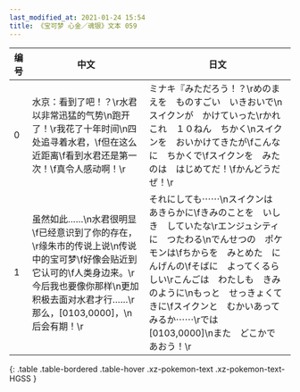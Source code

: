 ```yaml
---
last_modified_at: 2021-01-24 15:54
title: 《宝可梦 心金／魂银》文本 059
---
```

| 编号 | 中文 | 日文 |
| ---- | ---- | ---- |
| 0 | 水京：看到了吧！？\r水君以非常迅猛的气势\n跑开了！\r我花了十年时间\n四处追寻着水君，\f但在这么近距离\f看到水君还是第一次！\f真令人感动啊！\r | ミナキ『みただろう！？\rめのまえを　ものすごい　いきおいで\nスイクンが　かけていった\rかれこれ　１０ねん　ちかく\nスイクンを　おいかけてきたが\fこんなに　ちかくで\fスイクンを　みたのは　はじめてだ！\fかんどうだぜ！\r |
| 1 | 虽然如此……\n水君很明显\f已经意识到了你的存在，\r缘朱市的传说上说\n传说中的宝可梦\f好像会贴近到它认可的\f人类身边来。\r今后我也要像你那样\n更加积极去面对水君才行……\r那么，[0103,0000]，\n后会有期！\r | それにしても⋯⋯\nスイクンは　あきらかに\fきみのことを　いしき　していたな\rエンジュシティに　つたわる\nでんせつの　ポケモンは\fちからを　みとめた　にんげんの\fそばに　よってくるらしい\rこんごは　わたしも　きみのように\nもっと　せっきょくてきに\fスイクンと　むかいあってみるか⋯⋯\rでは　[0103,0000]\nまた　どこかで　あおう！\r |
{: .table .table-bordered .table-hover .xz-pokemon-text .xz-pokemon-text-HGSS }